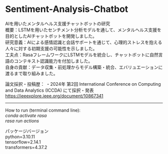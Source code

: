 # Sentiment-Analysis-Chatbot

AIを用いたメンタルヘルス支援チャットボットの研究<br>
概要：LSTMを用いたセンチメント分析モデルを通して、メンタルヘルス支援を目的としたAIチャットボットを開発しました。<br>
研究意義：AIによる感情認識と会話サポートを通じて、心理的ストレスを抱える人々に対する初期支援の可能性を示しました。<br>
工夫点：RasaフレームワークにLSTMモデルを統合し、チャットボットに自然言語のコンテキスト認識能力を付加しました。<br>
自身の貢献：データ収集・前処理からモデル構築・統合、エバリュエーションに渡るまで取り組みました。<br>

論文採択・投稿歴：
・2024年 第2回 International Conference on Computing and Data Analytics (ICCDA) にて採択・発表
 https://ieeexplore.ieee.org/document/10867341

<hr>

How to run (terminal command line):<br>
*conda activate rasa*<br>
*rasa run actions*<br>

パッケージバージョン<br>
python=3.10.11<br>
tensorflow=2.14.1<br>
transformers=4.37.2
